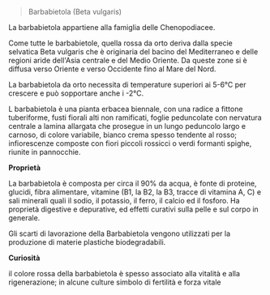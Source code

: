 > Barbabietola (Beta vulgaris)

La barbabietola appartiene alla famiglia delle Chenopodiacee.

Come tutte le barbabietole, quella rossa da orto deriva dalla specie
selvatica Beta vulgaris che è originaria del bacino del Mediterraneo e
delle regioni aride dell'Asia centrale e del Medio Oriente. Da queste
zone si è diffusa verso Oriente e verso Occidente fino al Mare del
Nord.

La barbabietola da orto necessita di temperature superiori ai 5-6°C per
crescere e può sopportare anche i -2°C.

L barbabietola è una pianta erbacea biennale, con una radice a
fittone tuberiforme, fusti fiorali alti non ramificati, foglie
peduncolate con nervatura centrale a lamina allargata che prosegue in un
lungo peduncolo largo e carnoso, di colore variabile, bianco crema
spesso tendente al rosso; infiorescenze composte con fiori piccoli
rossicci o verdi formanti spighe, riunite in pannocchie.

**Proprietà**

La barbabietola è composta per circa il 90% da acqua, è fonte di
proteine, glucidi, fibra alimentare, vitamine (B1, la B2, la B3, tracce
di vitamina A, C) e sali minerali quali il sodio, il potassio, il ferro,
il calcio ed il fosforo. Ha proprietà digestive e depurative, ed effetti
curativi sulla pelle e sul corpo in generale.

Gli scarti di lavorazione della Barbabietola vengono utilizzati per la
produzione di materie plastiche biodegradabili.

**Curiosità**

il colore rossa della barbabietola è spesso associato alla vitalità e
alla rigenerazione; in alcune culture simbolo di fertilità e forza
vitale
